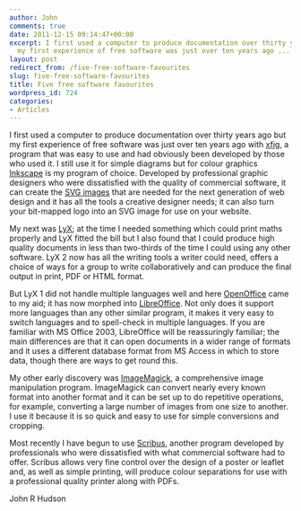 ```yaml
---
author: John
comments: true
date: 2011-12-15 09:14:47+00:00
excerpt: I first used a computer to produce documentation over thirty years ago but
  my first experience of free software was just over ten years ago ...
layout: post
redirect_from: /five-free-software-favourites
slug: five-free-software-favourites
title: Five free software favourites
wordpress_id: 724
categories:
- Articles
---
```


I first used a computer to produce documentation over thirty years ago but my first experience of free software was just over ten years ago with [xfig](http://www.xfig.org/), a program that was easy to use and had obviously been developed by those who used it. I still use it for simple diagrams but for colour graphics [Inkscape](http://inkscape.org/) is my program of choice. Developed by professional graphic designers who were dissatisfied with the quality of commercial software, it can create the [SVG images](http://en.wikipedia.org/wiki/Scalable_Vector_Graphics) that are needed for the next generation of web design and it has all the tools a creative designer needs; it can also turn your bit-mapped logo into an SVG image for use on your website.

My next was [LyX](http://www.lyx.org/); at the time I needed something which could print maths properly and LyX fitted the bill but I also found that I could produce high quality documents in less than two-thirds of the time I could using any other software. LyX 2 now has all the writing tools a writer could need, offers a choice of ways for a group to write collaboratively and can produce the final output in print, PDF or HTML format.

But LyX 1 did not handle multiple languages well and here [OpenOffice](http://www.openoffice.org/) came to my aid; it has now morphed into [LibreOffice](http://www.libreoffice.org/download). Not only does it support more languages than any other similar program, it makes it very easy to switch languages and to spell-check in multiple languages. If you are familiar with MS Office 2003, LibreOffice will be reassuringly familiar; the main differences are that it can open documents in a wider range of formats and it uses a different database format from MS Access in which to store data, though there are ways to get round this.

My other early discovery was [ImageMagick](http://www.imagemagick.org/), a comprehensive image manipulation program. ImageMagick can convert nearly every known format into another format and it can be set up to do repetitive operations, for example, converting a large number of images from one size to another. I use it because it is so quick and easy to use for simple conversions and cropping.

Most recently I have begun to use [Scribus](http://www.scribus.net/), another program developed by professionals who were dissatisfied with what commercial software had to offer. Scribus allows very fine control over the design of a poster or leaflet and, as well as simple printing, will produce colour separations for use with a professional quality printer along with PDFs.

John R Hudson
